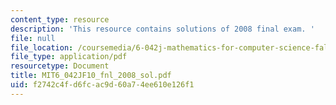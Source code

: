 ```yaml
---
content_type: resource
description: 'This resource contains solutions of 2008 final exam. '
file: null
file_location: /coursemedia/6-042j-mathematics-for-computer-science-fall-2010/f2742c4fd6fcac9d60a74ee610e126f1_MIT6_042JF10_fnl_2008_sol.pdf
file_type: application/pdf
resourcetype: Document
title: MIT6_042JF10_fnl_2008_sol.pdf
uid: f2742c4f-d6fc-ac9d-60a7-4ee610e126f1
---
```

